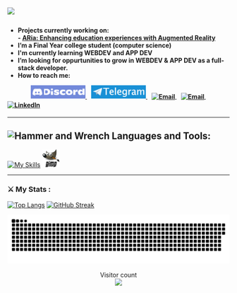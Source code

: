<h1>
  <div id = "yo" align = "centre">
    <img src="https://y.yarn.co/319cdecb-ad89-4672-a567-30ac50e21674_text.gif" width="550"/>
  </div>
</h1>  
<h4>

- Projects currently working on:<br>
        - [ARia: Enhancing education experiences with Augmented Reality](https://github.com/Pheonix747hs/ARia/tree/main)
- I’m a Final Year college student (computer science)
- I'm currently learning WEBDEV and APP DEV
- I’m looking for oppurtunities to grow in WEBDEV & APP DEV as a full-stack developer.
- How to reach me: 
<div id="badges3">
  &nbsp;&nbsp;&nbsp;&nbsp;&nbsp;&nbsp;&nbsp;&nbsp;&nbsp;&nbsp;&nbsp;&nbsp;&nbsp;&nbsp;&nbsp;
  <a href = "https://discordapp.com/users/730667988969193513">
  <img src="/logos/discord-badge.png" alt="Discord" height="30" style="margin-top: '30px'"/>
  </a>&nbsp;&nbsp;
  <a href = "https://t.me/aryanc193">
  <img src="/logos/telegram-badge.png" alt="Tg" height="30"/>
  </a>&nbsp;&nbsp;
  <a href="https://aryanc193.github.io" title="Portfolio">
    <img alt="Email"  src="https://img.shields.io/badge/website-f59042?style=for-the-badge&logo=About.me&logoColor=white" height="30" align="center"/>
  </a> &nbsp;&nbsp;
  <a href="mailto:aryanc193@gmail.com" title="Email">
    <img alt="Email" src="https://img.shields.io/badge/Gmail-D14836?style=for-the-badge&logo=gmail&logoColor=white" height="30" align="center"/>
  </a>&nbsp;&nbsp;
  <a href="https://www.linkedin.com/in/aryan-choudhary-arry193/">
    <img  alt="LinkedIn" title="LinkedIn" src="https://img.shields.io/static/v1?message=LinkedIn&logo=linkedin&label=&color=0077B5&logoColor=white&labelColor=&style=for-the-badge" height="30" align="center" />
  </a>
</div>
</h4>

---
## <img src="https://raw.githubusercontent.com/Tarikul-Islam-Anik/Animated-Fluent-Emojis/master/Emojis/Objects/Hammer%20and%20Wrench.png" alt="Hammer and Wrench" width="30" height="30" /> **Languages and Tools:**  
[![My Skills](https://skillicons.dev/icons?i=html,css,tailwind,js,react,vite,git,github,vscode,c,cpp,python&perline=13)](#)
  <img src="https://raw.githubusercontent.com/devicons/devicon/1119b9f84c0290e0f0b38982099a2bd027a48bf1/icons/gimp/gimp-original-wordmark.svg" title="gimp" alt="gimp" width="40" height="40"/>&nbsp;
</div>

---

### :crossed_swords: My Stats :
[![Top Langs](https://github-readme-stats.vercel.app/api/top-langs/?username=aryanc193&layout=compact&theme=vision-friendly-dark)](https://github.com/anuraghazra/github-readme-stats)
<nobr/>
[![GitHub Streak](http://github-readme-streak-stats.herokuapp.com?user=aryanc193&theme=merko&hide_border=true&date_format=M%20j%5B%2C%20Y%5D)](https://git.io/streak-stats)

<a href=#><img src="contributions.svg"></a>

<p align="center">
  Visitor count<br>
  <img src="https://profile-counter.glitch.me/_blocage/count.svg" />
</p>
